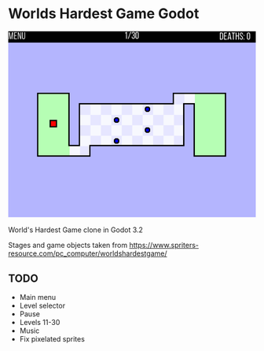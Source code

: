 # Worlds Hardest Game Godot

![whg](https://github.com/Morelatto/WorldsHardestGameGodot/blob/master/whg.gif)

World's Hardest Game clone in Godot 3.2

Stages and game objects taken from https://www.spriters-resource.com/pc_computer/worldshardestgame/

## TODO

* Main menu
* Level selector
* Pause
* Levels 11-30
* Music
* Fix pixelated sprites
